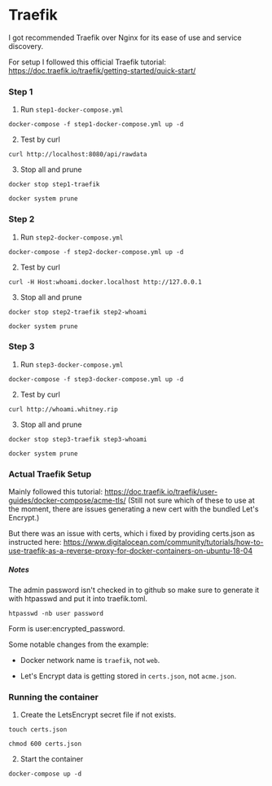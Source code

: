 # Traefik

I got recommended Traefik over Nginx for its ease of use and service discovery.

For setup I followed this official Traefik tutorial: https://doc.traefik.io/traefik/getting-started/quick-start/

### Step 1

1. Run `step1-docker-compose.yml`

`docker-compose -f step1-docker-compose.yml up -d`

2. Test by curl

`curl http://localhost:8080/api/rawdata`

3. Stop all and prune

`docker stop step1-traefik`

`docker system prune`

### Step 2

1. Run `step2-docker-compose.yml`

`docker-compose -f step2-docker-compose.yml up -d`

2. Test by curl

`curl -H Host:whoami.docker.localhost http://127.0.0.1`

3. Stop all and prune

`docker stop step2-traefik step2-whoami`

`docker system prune`

### Step 3

1. Run `step3-docker-compose.yml`

`docker-compose -f step3-docker-compose.yml up -d`

2. Test by curl

`curl http://whoami.whitney.rip`

3. Stop all and prune

`docker stop step3-traefik step3-whoami`

`docker system prune`

### Actual Traefik Setup

Mainly followed this tutorial: https://doc.traefik.io/traefik/user-guides/docker-compose/acme-tls/ (Still not sure which of these to use at the moment, there are issues generating a new cert with the bundled Let's Encrypt.)

But there was an issue with certs, which i fixed by providing certs.json as instructed here: https://www.digitalocean.com/community/tutorials/how-to-use-traefik-as-a-reverse-proxy-for-docker-containers-on-ubuntu-18-04

##### Notes

The admin password isn't checked in to github so make sure to generate it with htpasswd and put it into traefik.toml.

`htpasswd -nb user password`

Form is user:encrypted_password.

Some notable changes from the example: 

- Docker network name is `traefik`, not `web`.

- Let's Encrypt data is getting stored in `certs.json`, not `acme.json`.

### Running the container

1. Create the LetsEncrypt secret file if not exists.

`touch certs.json`

`chmod 600 certs.json`

2. Start the container

`docker-compose up -d`

